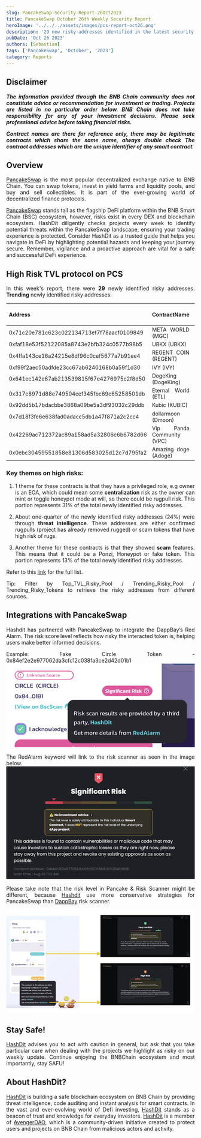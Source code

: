 ```yaml
---
slug: PancakeSwap-Security-Report-26Oct2023
title: PancakeSwap October 26th Weekly Security Report
heroImage: '../../../assets/images/pcs-report-oct26.png'
description: '29 new risky addresses identified in the latest security report'
pubDate: 'Oct 26 2023'
authors: [Sebastian]
tags: ['PancakeSwap', 'October', '2023']
category: Reports
---
```

<div align="justify">

## Disclaimer 


***The information provided through the BNB Chain community does not constitute advice or recommendation for investment or trading. Projects are listed in no particular order below. BNB Chain does not take responsibility for any of your investment decisions. Please seek professional advice before taking financial risks.***

***Contract names are there for reference only, there may be legitimate contracts which share the same name, always double check The contract addresses which are the unique identifier of any smart contract.***

## Overview
[PancakeSwap](https://pancakeswap.finance/) is the most popular decentralized exchange native to BNB Chain. You can swap tokens, invest in yield farms and liquidity pools, and buy and sell collectibles. It is part of the ever-growing world of decentralized finance protocols. 

[PancakeSwap](https://pancakeswap.finance/) stands tall as the flagship DeFi platform within the BNB Smart Chain (BSC) ecosystem, however, risks exist in every DEX and blockchain ecosystem. HashDit diligently checks projects every week to identify potential threats within the PancakeSwap landscape, ensuring your trading experience is protected. Consider HashDit as a trusted guide that helps you navigate in DeFi by highlighting potential hazards and keeping your journey secure. Remember, vigilance and a proactive approach are vital for a safe and successful DeFi experience.

## High Risk TVL protocol on PCS

In this week's report, there were **29** newly identified risky addresses.
**Trending** newly identified risky addresses: 

| Address      | 	ContractName |	Weekly Active Transactions |
| ----------- | 	----------- |	----------- |
|0x71c20e781c623c022134713ef7f78aacf0109849|	META WORLD (MGC)|	734|
|0xfaf18e53f52122085a8743e2bfb324c0577b98b5|	UBKX (UBKX)|	635|
|0x4ffa143ce16a24215e8df96c0cef5677a7b91ee4|	REGENT COIN (REGENT)|	505|
|0xf99f2aec50adfde23cc67ab6240168b0a59f1d30|	IVY (IVY)|	327|
|0x641ec142e67ab213539815f67e4276975c2f8d50|	DogeKing (DogeKing)|	87|
|0x317c8971d88e749504cef345fbc69c65258501db|	Eternal World (ETL)|	72|
|0x92dd5b17bdacbbe3868a09be5a3df93032c29ddb|	Kubic (KUBIC)|	51|
|0x7d18f3fe6e638fad0adacc5db1a47f871a2c2cc4|	dollarmoon (Dmoon)|	34|
|0x42269ac712372ac89a158ad5a32806c6b6782d66|	Vip Panda Community (VPC)|	28|
|0x0ebc30459551858e81306d583025d12c7d795fa2|	Amazing doge (Adoge)|	19|

### Key themes on high risks:

1. 1 theme for these contracts is that they have a privileged role, e.g owner is an EOA, which could mean some **centralization** risk as the owner can mint or toggle honeypot mode at will, so there could be rugpull risk. This portion represents 31% of the total newly identified risky addresses.

2. About one-quarter of the newly identified risky addresses (24%) were through **threat intelligence**. These addresses are either confirmed rugpulls (project has already removed rugged) or scam tokens that have high risk of rugs. 

3. Another theme for these contracts is that they showed **scam** features. This means that it could be a Ponzi, Honeypot or fake token. This portion represents 13% of the total newly identified risky addresses.

Refer to this [link](https://github.com/hashdit/hashdit/blob/main/gitbook_source_code/data/10262023_most_popular_risky_address.csv) for the full list.

Tip: Filter by Top_TVL_Risky_Pool / Trending_Risky_Pool / Trending_Risky_Tokens to retrieve the risky addresses from different sources.

## Integrations with PancakeSwap
Hashdit has partnered with PancakeSwap to integrate the DappBay’s Red Alarm. The risk score level reflects how risky the interacted token is, helping users make better informed decisions.


Example: Fake Circle Token - 0x84ef2e2e977062da3cfc12c038fa3ce2d42d01b1
![IMG-1](../2023-08-31/1.png)

The RedAlarm keyword will link to the risk scanner as seen in the image below.
![IMG-2](../2023-08-31/2.png)

Please take note that the risk level in Pancake & Risk Scanner might be different, because [Hashdit](https://www.hashdit.io/en) use more conservative strategies for PancakeSwap than [DappBay](https://dappbay.bnbchain.org/) risk scanner.

![IMG-3](../2023-08-31/3.jpeg)

## Stay Safe!
[HashDit](https://www.hashdit.io/en) advises you to act with caution in general, but ask that you take particular care when dealing with the projects we highlight as risky on our weekly update. Continue enjoying the BNBChain ecosystem and most importantly, stay SAFU!

## About HashDit?
[HashDit](https://www.hashdit.io/en) is building a safe blockchain ecosystem on BNB Chain by providing threat intelligence, code auditing and instant analysis for smart contracts. In the vast and ever-evolving world of Defi investing, [HashDit](https://www.hashdit.io/en) stands as a beacon of trust and knowledge for everyday investors.  [HashDit](https://www.hashdit.io/en) is a member of [AvengerDAO](https://www.bnbchain.org/en/blog/introducing-avengerdao-the-security-initiative-protecting-users-from-malicious-actors/), which is a community-driven initiative created to protect users and projects on BNB Chain from malicious actors and activity.

</div>